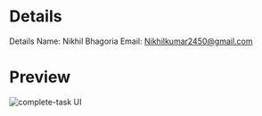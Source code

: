 # Details

Details
Name: Nikhil Bhagoria
Email: Nikhilkumar2450@gmail.com

# Preview
![complete-task UI](https://github.com/NikhilBhagoria/screening-frontend/assets/123961691/15057457-59fd-4771-82f2-a700e4f8a851)
